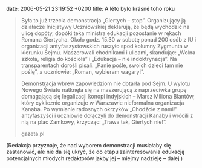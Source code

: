 date: 2006-05-21 23:19:52 +0200
title: A léto bylo krásné toho roku

> Była to już trzecia demonstracja „Giertych – stop”. Organizujący ją działacze Inicjatywy Uczniowskiej deklarują, że będą wychodzić na ulicę dopóty, dopóki teka ministra edukacji pozostanie w rękach Romana Giertycha. Około godz. 15.30 w sobotę ponad 200 osób z IU i organizacji antyfaszystowskich ruszyło spod kolumny Zygmunta w kierunku Sejmu. Maszerowali chodnikami i ulicami, skandując: „Wolna szkoła, religia do kościoła” i „Edukacja – nie indoktrynacja”. Na transparentach dorośli pisali: „Panie pośle, swoich dzieci tam nie poślę”, a uczniowie: „Roman, wybieram wagary!”.
>
> Demonstracja wbrew zapowiedziom nie dotarła pod Sejm. U wylotu Nowego Światu natknęła się na maszerującą z naprzeciwka grupę domagającą się legalizacji konopi indyjskich – Marsz Miliona Blantów, który cyklicznie organizuje w Warszawie nieformalna organizacja Kanaba. Po wymianie radosnych okrzyków „Chodźcie z nami!” antyfaszyści i uczniowie dołączyli do demonstracji Kanaby i wrócili z nią na plac Zamkowy, krzycząc: „Trawa tak, Giertych nie!”.
>
> gazeta.pl

(Redakcja przyznaje, że nad wyborem demonstracji musiałaby się zastanowić, ale nie da się ukryć, że do etapu zainteresowania edukacją potencjalnych młodych redaktorów jakby jej – miejmy nadzieję – dalej.)
